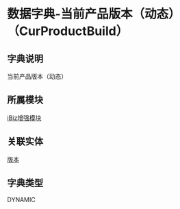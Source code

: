 # 数据字典-当前产品版本（动态）（CurProductBuild）
## 字典说明
当前产品版本（动态）

## 所属模块
[iBiz增强模块](../module/ibiz)

## 关联实体
[版本](../module/zentao/Build)

## 字典类型
DYNAMIC



